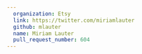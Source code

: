 ```yaml
---
  organization: Etsy
  link: https://twitter.com/miriamlauter
  github: mlauter
  name: Miriam Lauter
  pull_request_number: 604
---
```

